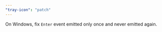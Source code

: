 ```yaml
---
"tray-icon": "patch"
---
```


On Windows, fix `Enter` event emitted only once and never emitted again.
